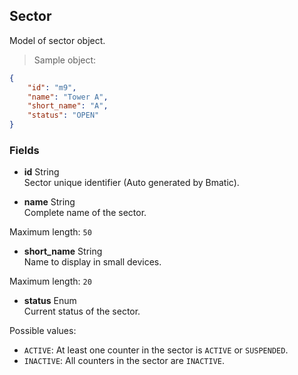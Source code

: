 
## Sector

Model of sector object.

> Sample object:

```json
{
    "id": "m9",
    "name": "Tower A",
    "short_name": "A",
    "status": "OPEN"
}
```

### Fields

* **id** <span class="param-type">String</span><br>
Sector unique identifier (Auto generated by Bmatic).

* **name** <span class="param-type">String</span><br>
Complete name of the sector.
<p>
    <span class="param-condition">Maximum length:</span> <code>50</code>
</p>

* **short_name** <span class="param-type">String</span> <br>
Name to display in small devices.
<p>
    <span class="param-condition">Maximum length:</span> <code>20</code>
</p>

* **status** <span class="param-type">Enum</span><br>
Current status of the sector.
<p>
    <span class="param-condition">Possible values:</span>
    <ul>
        <li><code>ACTIVE</code>: At least one counter in the sector is <code>ACTIVE</code> or <code>SUSPENDED</code>.</li>
        <li><code>INACTIVE</code>: All counters in the sector are <code>INACTIVE</code>.</li>
    </ul>
</p>